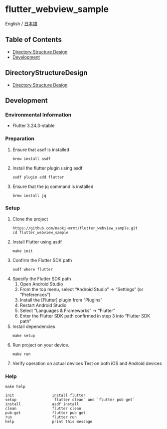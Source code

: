# flutter_webview_sample
English / [日本語](./documents/README-ja.md)

## Table of Contents
- [Directory Structure Design](#DirectoryStructureDesign)
- [Development](#Development)

## DirectoryStructureDesign
- [Directory Structure Design](./documents/directory_structure_design.md)

## Development

### Environmental Information
- Flutter 3.24.3-stable

### Preparation
1. Ensure that asdf is installed
    ```shell
    brew install asdf
    ```
2. Install the flutter plugin using asdf
    ```shell
    asdf plugin add flutter
    ```
3. Ensure that the jq command is installed
    ```shell
    brew install jq
    ```


### Setup
1. Clone the project
    ```shell
    https://github.com/naoki-mrmt/flutter_webview_sample.git
    cd flutter_webview_sample
    ```
2. Install Flutter using asdf
    ```shell
    make init
    ```
3. Confirm the Flutter SDK path
    ```shell
    asdf where flutter
    ```
4. Specify the Flutter SDK path
    1. Open Android Studio
    2. From the top menu, select “Android Studio” -> “Settings” (or “Preferences”)
    3. Install the [Flutter] plugin from “Plugins”
    4. Restart Android Studio
    5. Select “Languages & Frameworks” -> “Flutter”
    6. Enter the Flutter SDK path confirmed in step 3 into “Flutter SDK path”
5. Install dependencies
    ```shell
    make setup
    ```
6. Run project on your device.
    ```shell
    make run
    ```
7. Verify operation on actual devices
    Test on both iOS and Android devices


### Help
```shell
make help

init                 install flutter
setup                `flutter clean` and `flutter pub get`
install              asdf install
clean                flutter clean
pub-get              flutter pub get
run                  flutter run
help                 print this message
```